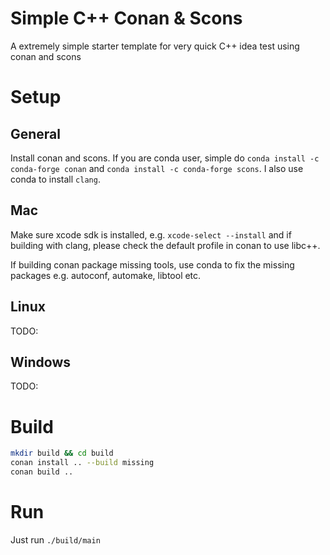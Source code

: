 # Simple C++ Conan & Scons
A extremely simple starter template for very quick C++ idea test using conan and scons
# Setup
## General
Install conan and scons. If you are conda user, simple do `conda install -c conda-forge conan` and `conda install -c conda-forge scons`. I also use conda to install `clang`.

## Mac
Make sure xcode sdk is installed, e.g. `xcode-select --install` and if building with clang, please check the default profile in conan to use libc++.

If building conan package missing tools, use conda to fix the missing packages e.g. autoconf, automake, libtool etc.

## Linux 
TODO:
## Windows
TODO:

# Build
```bash
mkdir build && cd build
conan install .. --build missing
conan build ..
```

# Run
Just run `./build/main`
